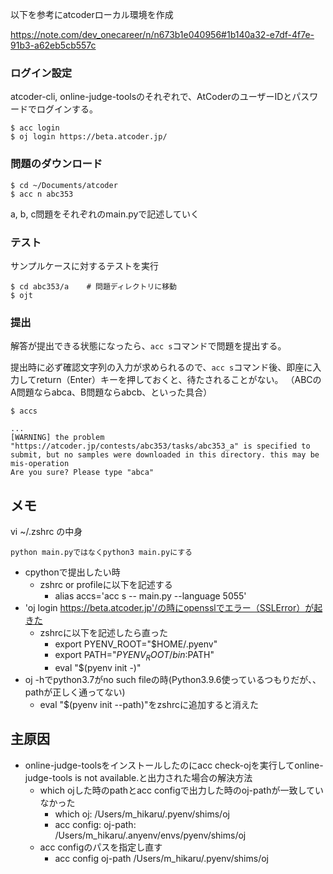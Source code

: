 以下を参考にatcoderローカル環境を作成

https://note.com/dev_onecareer/n/n673b1e040956#1b140a32-e7df-4f7e-91b3-a62eb5cb557c

### ログイン設定
atcoder-cli, online-judge-toolsのそれぞれで、AtCoderのユーザーIDとパスワードでログインする。

```
$ acc login
$ oj login https://beta.atcoder.jp/
```

### 問題のダウンロード
```
$ cd ~/Documents/atcoder
$ acc n abc353
```

a, b, c問題をそれぞれのmain.pyで記述していく

### テスト
サンプルケースに対するテストを実行
```
$ cd abc353/a    # 問題ディレクトリに移動
$ ojt
```

### 提出
解答が提出できる状態になったら、`acc s`コマンドで問題を提出する。

提出時に必ず確認文字列の入力が求められるので、`acc s`コマンド後、即座に入力してreturn（Enter）キーを押しておくと、待たされることがない。
（ABCのA問題ならabca、B問題ならabcb、といった具合）

```
$ accs

...
[WARNING] the problem "https://atcoder.jp/contests/abc353/tasks/abc353_a" is specified to submit, but no samples were downloaded in this directory. this may be mis-operation
Are you sure? Please type "abca"
```

## メモ
vi ~/.zshrc の中身
```
python main.pyではなくpython3 main.pyにする
```

* cpythonで提出したい時
  * zshrc or profileに以下を記述する
    * alias accs='acc s -- main.py --language 5055'
* 'oj login https://beta.atcoder.jp'/の時にopensslでエラー（SSLError）が起きた
  * zshrcに以下を記述したら直った
    * export PYENV_ROOT="$HOME/.pyenv"
    * export PATH="$PYENV_ROOT/bin:$PATH"
    * eval "$(pyenv init -)"
* oj -hでpython3.7がno such fileの時(Python3.9.6使っているつもりだが、、pathが正しく通ってない)
  * eval "$(pyenv init --path)"をzshrcに追加すると消えた

## 主原因
* online-judge-toolsをインストールしたのにacc check-ojを実行してonline-judge-tools is not available.と出力された場合の解決方法
  * which ojした時のpathとacc configで出力した時のoj-pathが一致していなかった
    * which oj: /Users/m_hikaru/.pyenv/shims/oj
    * acc config: oj-path: /Users/m_hikaru/.anyenv/envs/pyenv/shims/oj
  * acc configのパスを指定し直す
    * acc config oj-path /Users/m_hikaru/.pyenv/shims/oj